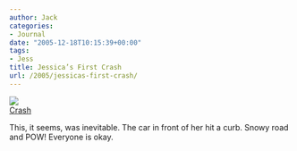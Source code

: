 ```yaml
---
author: Jack
categories:
- Journal
date: "2005-12-18T10:15:39+00:00"
tags:
- Jess
title: Jessica’s First Crash
url: /2005/jessicas-first-crash/
---
```


[![][1]][2]  
[Crash][3] 

This, it seems, was inevitable. The car in front of her hit a curb. Snowy road and POW! Everyone is okay.

 [1]: https://static.flickr.com/39/74875708_cbf7cba818_m.jpg
 [2]: http://www.flickr.com/photos/jbaty/74875708/ "photo sharing"
 [3]: http://www.flickr.com/photos/jbaty/74875708/